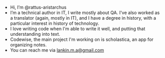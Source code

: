 - Hi, I’m @rattus-aristarchus
- I’m a technical author in IT, I write mostly about QA. I've also worked as a translator (again, mostly in IT), and I have a degree in history, with a particular interest in history of technology.
- I love writing code when I'm able to write it well, and putting that understanding into text.
- Codewise, the main project I'm working on is scholastica, an app for organizing notes.
- You can reach me via lankin.m.a@gmail.com
